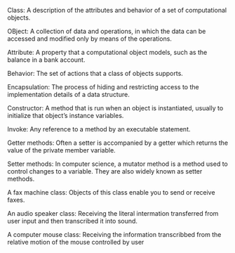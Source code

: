 Class: A description of the attributes and behavior of a set of computational objects.

OBject: A collection of data and operations, in which the data can be accessed and modified only by means of the operations.

Attribute: A property that a computational object models, such as the balance in a bank account.

Behavior: The set of actions that a class of objects supports.

Encapsulation: The process of hiding and restricting access to the implementation details of a data structure.

Constructor: A method that is run when an object is instantiated, usually to initialize that object’s instance variables.

Invoke: Any reference to a method by an executable statement.

Getter methods: Often a setter is accompanied by a getter which returns the value of the private member variable.

Setter methods: In computer science, a mutator method is a method used to control changes to a variable. They are also widely known as setter methods. 

A fax machine class: Objects of this class enable you to send or receive faxes.

An audio speaker class: Receiving the literal intermation transferred from user input and then transcribed it into sound.

A computer mouse class: Receiving the information transcribbed from the relative motion of the mouse controlled by user


